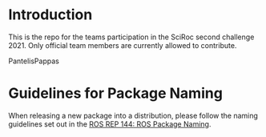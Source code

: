 # Introduction

This is the repo for the teams participation in the SciRoc second challenge 2021. Only official team members are currently allowed to contribute.

PantelisPappas


# Guidelines for Package Naming

When releasing a new package into a distribution, please follow the naming guidelines set out in the [ROS REP 144: ROS Package Naming](https://www.ros.org/reps/rep-0144.html).

